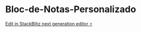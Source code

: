 # Bloc-de-Notas-Personalizado

[Edit in StackBlitz next generation editor ⚡️](https://stackblitz.com/~/github.com/Gus-cmd/Bloc-de-Notas-Personalizado)
